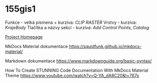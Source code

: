 # 155gis1

Funkce - velká písmena + kurzíva: *CLIP RASTER*
Vrstvy - kurzíva: *KrajeBody*
Tlačítka a názvy sekcí - kurzíva: *Add Control Points*, *Catalog*

[Project Homepage](https://k155cvut.github.io/gis1/)

MkDocs Material dokumentace
https://squidfunk.github.io/mkdocs-material/

Markdown dokumentace
https://www.markdownguide.org/basic-syntax/

How To Create STUNNING Code Documentation With MkDocs Material Theme
https://www.youtube.com/watch?v=Q-YA_dA8C20&t=767s

